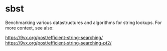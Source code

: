 # sbst

Benchmarking various datastructures and algorithms for string lookups. For
more context, see also:

https://9vx.org/post/efficient-string-searching/
https://9vx.org/post/efficient-string-searching-pt2/

